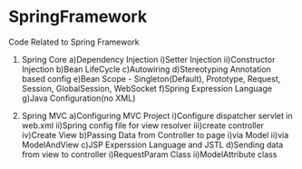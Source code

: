 # SpringFramework
Code Related to Spring Framework

1. Spring Core
a)Dependency Injection
i)Setter Injection
ii)Constructor Injection
b)Bean LifeCycle
c)Autowiring
d)Stereotyping Annotation based config
e)Bean Scope - Singleton(Default), Prototype, Request, Session, GlobalSession, WebSocket
f)Spring Expression Language
g)Java Configuration(no XML)

2. Spring MVC
a)Configuring MVC Project
i)Configure dispatcher servlet in web.xml
ii)Spring config file for view resolver
iii)create controller
iv)Create View
b)Passing Data from Controller to page
i)via Model
ii)via ModelAndView
c)JSP Experssion Language and JSTL
d)Sending data from view to controller
i)RequestParam Class
ii)ModelAttribute class
